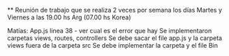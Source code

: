 ** Reunión de trabajo que se realiza 2 veces por semana los días Martes y Viernes a las 19.00 hs Arg (07.00 hs Korea)

Matías:
    App.js linea 38 - ver cual es el error que hay
    Se implementaron carpetas views, routes, controllers
    Se debe sacar el file app.js y la carpeta views fuera de la carpeta src
    Se debe implementar la carpeta y el file Bin